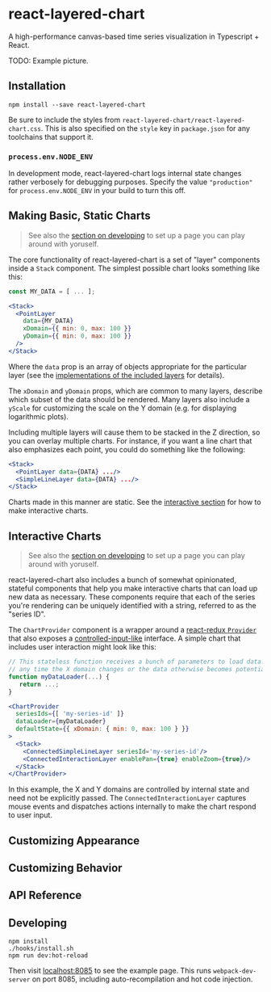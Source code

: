 # react-layered-chart

A high-performance canvas-based time series visualization in Typescript + React.

TODO: Example picture.

## Installation

```
npm install --save react-layered-chart
```

Be sure to include the styles from `react-layered-chart/react-layered-chart.css`. This is also specified on the `style` key in `package.json` for any toolchains that support it.

### `process.env.NODE_ENV`

In development mode, react-layered-chart logs internal state changes rather verbosely for debugging purposes. Specify the value `"production"` for `process.env.NODE_ENV` in your build to turn this off.

## Making Basic, Static Charts

> See also the [section on developing](#developing) to set up a page you can play around with yoruself.

The core functionality of react-layered-chart is a set of "layer" components inside a `Stack` component. The simplest possible chart looks something like this:

```jsx
const MY_DATA = [ ... ];

<Stack>
  <PointLayer
    data={MY_DATA}
    xDomain={{ min: 0, max: 100 }}
    yDomain={{ min: 0, max: 100 }}
  />
</Stack>
```

Where the `data` prop is an array of objects appropriate for the particular layer (see the [implementations of the included layers](https://github.com/palantir/react-layered-chart/tree/connected-components/src/core/layers) for details).

The `xDomain` and `yDomain` props, which are common to many layers, describe which subset of the data should be rendered. Many layers also include a `yScale` for customizing the scale on the Y domain (e.g. for displaying logarithmic plots).

Including multiple layers will cause them to be stacked in the Z direction, so you can overlay multiple charts. For instance, if you want a line chart that also emphasizes each point, you could do something like the following:

```jsx
<Stack>
  <PointLayer data={DATA} .../>
  <SimpleLineLayer data={DATA} .../>
</Stack>
```

Charts made in this manner are static. See the [interactive section](#interactive) for how to make interactive charts.

## <a name="#interactive"></a>Interactive Charts

> See also the [section on developing](#developing) to set up a page you can play around with yoruself.

react-layered-chart also includes a bunch of somewhat opinionated, stateful components that help you make interactive charts that can load up new data as necessary. These components require that each of the series you're rendering can be uniquely identified with a string, referred to as the "series ID".

The `ChartProvider` component is a wrapper around a [react-redux `Provider`](https://github.com/reactjs/react-redux) that also exposes a [controlled-input-like](https://facebook.github.io/react/docs/forms.html#controlled-components) interface. A simple chart that includes user interaction might look like this:

```jsx
// This stateless function receives a bunch of parameters to load data. It's called
// any time the X domain changes or the data otherwise becomes potentially stale.
function myDataLoader(...) {
   return ...;
}

<ChartProvider
  seriesIds={[ 'my-series-id' ]}
  dataLoader={myDataLoader}
  defaultState={{ xDomain: { min: 0, max: 100 } }}
>
  <Stack>
    <ConnectedSimpleLineLayer seriesId='my-series-id'/>
    <ConnectedInteractionLayer enablePan={true} enableZoom={true}/>
  </Stack>
</ChartProvider>
```

In this example, the X and Y domains are controlled by internal state and need not be explicitly passed. The `ConnectedInteractionLayer` captures mouse events and dispatches actions internally to make the chart respond to user input.

## Customizing Appearance

## Customizing Behavior

## <a name="api"></a>API Reference

## <a name="developing"></a>Developing

```
npm install
./hooks/install.sh
npm run dev:hot-reload
```

Then visit [localhost:8085](http://localhost:8085/) to see the example page. This runs `webpack-dev-server` on port 8085, including auto-recompilation and hot code injection.
